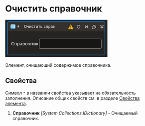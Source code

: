 # Очистить справочник

![](<../../../../resources/activities/extra/t1/T1-ClearDict.PNG>)

Элемент, очищающий содержимое справочника.

## Свойства

Символ `*` в названии свойства указывает на обязательность заполнения. 
Описание общих свойств см. в разделе [Свойства элемента](https://docs.primo-rpa.ru/primo-rpa/primo-studio/process/elements#svoistva-elementa).

1. **Справочник** *[System.Collections.IDictionary]* - Очищаемый справочник.